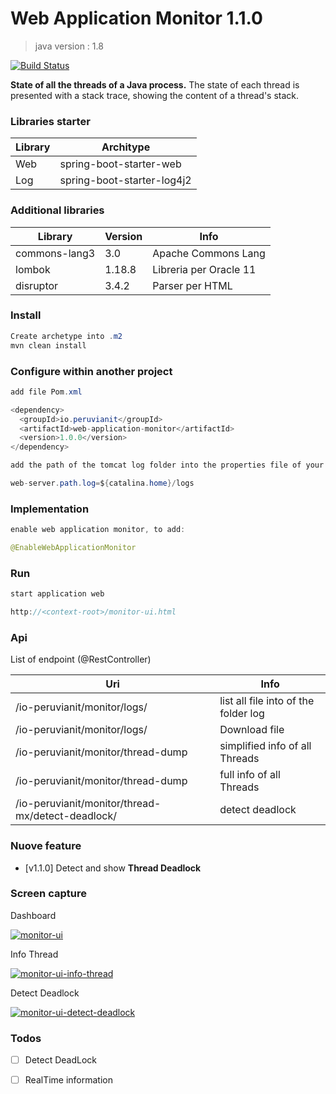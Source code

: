# Web Application Monitor 1.1.0
> java version : 1.8

[![Build Status](https://travis-ci.org/joemccann/dillinger.svg?branch=master)](https://#)

<strong>State of all the threads of a Java process.</strong> The state of each thread is presented with a stack trace, showing the content of a thread's stack. 

### Libraries starter


| Library | Architype |
| ------ | ------ |
| Web | spring-boot-starter-web |
| Log | spring-boot-starter-log4j2 |

### Additional libraries

| Library | Version | Info |
| ------ | ------ | ------ |
| commons-lang3 | 3.0 | Apache Commons Lang |
| lombok | 1.18.8 | Libreria per Oracle 11 |
| disruptor | 3.4.2 | Parser per HTML |

### Install 

```java
Create archetype into .m2
mvn clean install
```

### Configure within another project

```java
add file Pom.xml

<dependency>
  <groupId>io.peruvianit</groupId>
  <artifactId>web-application-monitor</artifactId>
  <version>1.0.0</version>
</dependency>

add the path of the tomcat log folder into the properties file of your project :

web-server.path.log=${catalina.home}/logs
```

### Implementation 

```java
enable web application monitor, to add:

@EnableWebApplicationMonitor
```

### Run 

```java
start application web

http://<context-root>/monitor-ui.html
```

### Api
List of endpoint (@RestController)

| Uri | Info  |
| ------ | ------ |
| /io-peruvianit/monitor/logs/ | list all file into of the folder log  |
| /io-peruvianit/monitor/logs/<name-file-log> | Download file  |
| /io-peruvianit/monitor/thread-dump | simplified info of all Threads  |
| /io-peruvianit/monitor/thread-dump | full info of all Threads |
| /io-peruvianit/monitor/thread-mx/detect-deadlock/ | detect deadlock |  

### Nuove feature

  - [v1.1.0] Detect and show **Thread Deadlock**

### Screen capture
Dashboard

[![monitor-ui](https://github.com/peruvianit/web-application-monitor/blob/release/1.0.0/document/images/monitor-ui.png)](https://#)

Info Thread

[![monitor-ui-info-thread](https://github.com/peruvianit/web-application-monitor/blob/release/1.0.0/document/images/monitor-ui-info-thread.png)](https://#)

Detect Deadlock

[![monitor-ui-detect-deadlock](https://github.com/peruvianit/web-application-monitor/blob/release/1.1.0/document/images/monitor-ui-detect-deadlock.png)](https://#)

### Todos
 
 - [ ] Detect DeadLock
 - [ ] RealTime information
 
